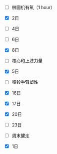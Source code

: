 - [ ] 椭圆机有氧（1 hour）
- [x] 2日
- [ ] 4日
- [ ] 6日
- [x] 8日

- [ ] 核心和上肢力量
- [x] 5日

- [ ] 哑铃手臂塑性
- [x] 16日
- [x] 17日
- [x] 20日
- [ ] 23日

- [ ] 周末健走
- [x] 1日
